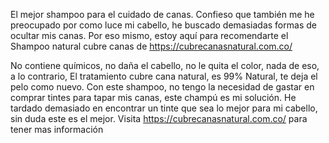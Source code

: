El mejor shampoo para el cuidado de canas.
Confieso que también me he preocupado por como luce mi cabello, he buscado demasiadas formas de ocultar mis canas. Por eso mismo, estoy aquí para recomendarte el Shampoo natural cubre canas de https://cubrecanasnatural.com.co/

No contiene químicos, no daña el cabello, no le quita el color, nada de eso, a lo contrario, El tratamiento cubre cana natural, es 99% Natural, te deja el pelo como nuevo.
Con este shampoo, no tengo la necesidad de gastar en comprar tintes para tapar mis canas, este champú es mi solución.
He tardado demasiado en encontrar un tinte que sea lo mejor para mi cabello, sin duda este es el mejor.
Visita https://cubrecanasnatural.com.co/     para tener mas información
